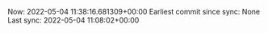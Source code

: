 Now: 2022-05-04 11:38:16.681309+00:00 Earliest commit since sync: None Last sync: 2022-05-04 11:08:02+00:00
